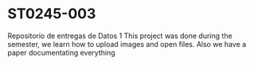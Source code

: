 # ST0245-003
Repositorio de entregas de Datos 1
This project was done during the semester, we learn how to upload images and open files. Also we have a paper documentating everything
